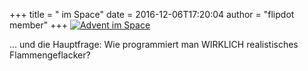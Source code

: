 +++
title = "<Advent> im Space"
date = 2016-12-06T17:20:04
author = "flipdot member"
+++
[![Advent im
Space](https://flipdot.org/blog/uploads/20161206_181349.serendipityThumb.jpg)](https://flipdot.org/blog/uploads/20161206_181349.jpg)  
  
... und die Hauptfrage: Wie programmiert man WIRKLICH realistisches
Flammengeflacker?

